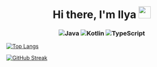 <h1 align="center">Hi there, I'm Ilya
<img src="https://github.com/blackcater/blackcater/raw/main/images/Hi.gif" height="32"/></h1>
<h3 align="center">
  
![Java](https://img.shields.io/badge/java-%23ED8B00.svg?style=for-the-badge&logo=openjdk&logoColor=b)
![Kotlin](https://img.shields.io/badge/kotlin-%237F52FF.svg?style=for-the-badge&logo=kotlin&logoColor=white)
![TypeScript](https://img.shields.io/badge/typescript-%23007ACC.svg?style=for-the-badge&logo=typescript&logoColor=white)

</h3>
<div>
  
[![Top Langs](https://github-readme-stats.vercel.app/api/top-langs/?username=Ps4on1k&layout=compact)](https://github.com/anuraghazra/github-readme-stats)

[![GitHub Streak](https://github-readme-streak-stats.herokuapp.com/?user=Ps4on1k)](https://git.io/streak-stats)

</div>
